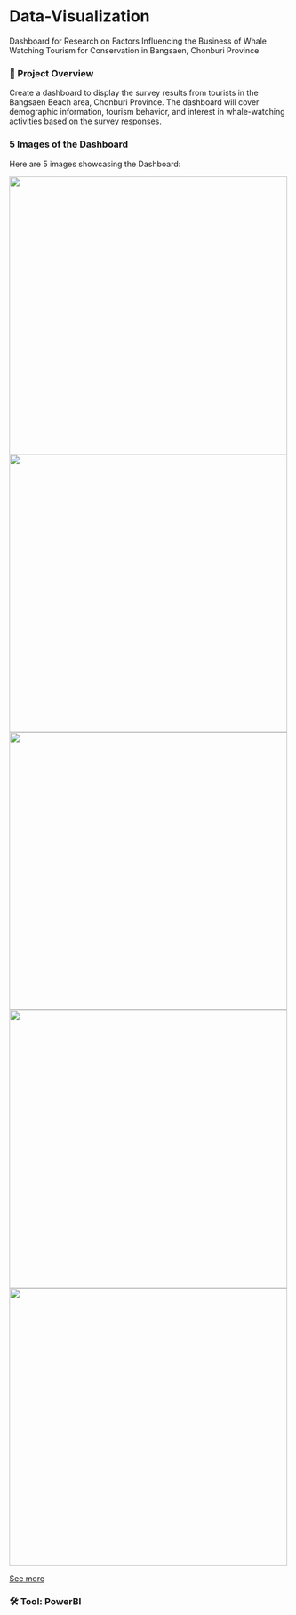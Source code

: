 # Data-Visualization
Dashboard for Research on Factors Influencing the Business of Whale Watching Tourism for Conservation in Bangsaen, Chonburi Province

### 📌 Project Overview 
Create a dashboard to display the survey results from tourists in the Bangsaen Beach area, Chonburi Province. The dashboard will cover demographic information, tourism behavior, and interest in whale-watching activities based on the survey responses.

### 5 Images of the Dashboard

Here are 5 images showcasing the Dashboard:

<img src="https://github.com/user-attachments/assets/e0162995-1646-4098-b7d1-9489bedaf436" width="500" />
<img src="https://github.com/user-attachments/assets/bbf72a56-f84b-4216-99fc-19105ec9b8e4" width="500" />
<img src="https://github.com/user-attachments/assets/a1b72590-99fe-41ec-b42d-7f6d721fec89" width="500" />
<img src="https://github.com/user-attachments/assets/0c33abe3-a948-4e2a-9218-20b547e08d86" width="500" />
<img src="https://github.com/user-attachments/assets/d360cae8-7eff-4bed-bee9-8a7f81581e25" width="500" />

[See more](https://github.com/paweenachodpaseart/Data-Visualization/blob/main/Dashboard%20Research.pbix)
### 🛠️ Tool: PowerBI
